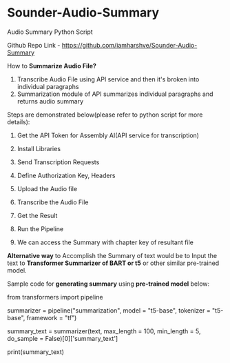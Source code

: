 # Sounder-Audio-Summary
Audio Summary Python Script

Github Repo Link - https://github.com/iamharshve/Sounder-Audio-Summary


How to __Summarize Audio File?__

1. Transcribe Audio File using API service and then it's broken into individual paragraphs
2. Summarization module of API summarizes individual paragraphs and returns audio summary


Steps are demonstrated below(please refer to python script for more details):

1. Get the API Token for Assembly AI(API service for transcription)

2. Install Libraries 

3. Send Transcription Requests

4. Define Authorization Key, Headers

5. Upload the Audio file

6. Transcribe the Audio File

7. Get the Result

8. Run the Pipeline

9. We can access the Summary with chapter key of resultant file




__Alternative way__ to Accomplish the Summary of text would be to Input the text to __Transformer Summarizer of BART or t5__ or other similar pre-trained model.


Sample code for __generating summary__ using __pre-trained model__ below:


from transformers import pipeline

summarizer = pipeline("summarization", model = "t5-base", tokenizer = "t5-base", framework = "tf")

summary_text = summarizer(text, max_length = 100, min_length = 5, do_sample = False)[0]['summary_text']

print(summary_text)



